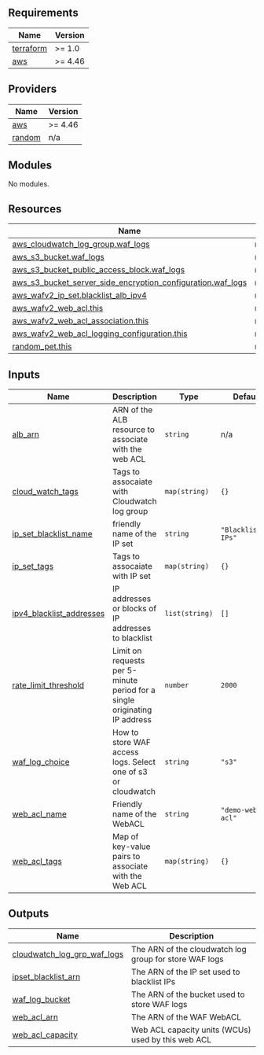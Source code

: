 <!-- BEGIN_TF_DOCS -->
## Requirements

| Name | Version |
|------|---------|
| <a name="requirement_terraform"></a> [terraform](#requirement\_terraform) | >= 1.0 |
| <a name="requirement_aws"></a> [aws](#requirement\_aws) | >= 4.46 |

## Providers

| Name | Version |
|------|---------|
| <a name="provider_aws"></a> [aws](#provider\_aws) | >= 4.46 |
| <a name="provider_random"></a> [random](#provider\_random) | n/a |

## Modules

No modules.

## Resources

| Name | Type |
|------|------|
| [aws_cloudwatch_log_group.waf_logs](https://registry.terraform.io/providers/hashicorp/aws/latest/docs/resources/cloudwatch_log_group) | resource |
| [aws_s3_bucket.waf_logs](https://registry.terraform.io/providers/hashicorp/aws/latest/docs/resources/s3_bucket) | resource |
| [aws_s3_bucket_public_access_block.waf_logs](https://registry.terraform.io/providers/hashicorp/aws/latest/docs/resources/s3_bucket_public_access_block) | resource |
| [aws_s3_bucket_server_side_encryption_configuration.waf_logs](https://registry.terraform.io/providers/hashicorp/aws/latest/docs/resources/s3_bucket_server_side_encryption_configuration) | resource |
| [aws_wafv2_ip_set.blacklist_alb_ipv4](https://registry.terraform.io/providers/hashicorp/aws/latest/docs/resources/wafv2_ip_set) | resource |
| [aws_wafv2_web_acl.this](https://registry.terraform.io/providers/hashicorp/aws/latest/docs/resources/wafv2_web_acl) | resource |
| [aws_wafv2_web_acl_association.this](https://registry.terraform.io/providers/hashicorp/aws/latest/docs/resources/wafv2_web_acl_association) | resource |
| [aws_wafv2_web_acl_logging_configuration.this](https://registry.terraform.io/providers/hashicorp/aws/latest/docs/resources/wafv2_web_acl_logging_configuration) | resource |
| [random_pet.this](https://registry.terraform.io/providers/hashicorp/random/latest/docs/resources/pet) | resource |

## Inputs

| Name | Description | Type | Default | Required |
|------|-------------|------|---------|:--------:|
| <a name="input_alb_arn"></a> [alb\_arn](#input\_alb\_arn) | ARN of the ALB resource to associate with the web ACL | `string` | n/a | yes |
| <a name="input_cloud_watch_tags"></a> [cloud\_watch\_tags](#input\_cloud\_watch\_tags) | Tags to assocaiate with Cloudwatch log group | `map(string)` | `{}` | no |
| <a name="input_ip_set_blacklist_name"></a> [ip\_set\_blacklist\_name](#input\_ip\_set\_blacklist\_name) | friendly name of the IP set | `string` | `"Blacklisted-IPs"` | no |
| <a name="input_ip_set_tags"></a> [ip\_set\_tags](#input\_ip\_set\_tags) | Tags to assocaiate with IP set | `map(string)` | `{}` | no |
| <a name="input_ipv4_blacklist_addresses"></a> [ipv4\_blacklist\_addresses](#input\_ipv4\_blacklist\_addresses) | IP addresses or blocks of IP addresses to blacklist | `list(string)` | `[]` | no |
| <a name="input_rate_limit_threshold"></a> [rate\_limit\_threshold](#input\_rate\_limit\_threshold) | Limit on requests per 5-minute period for a single originating IP address | `number` | `2000` | no |
| <a name="input_waf_log_choice"></a> [waf\_log\_choice](#input\_waf\_log\_choice) | How to store WAF access logs. Select one of s3 or cloudwatch | `string` | `"s3"` | no |
| <a name="input_web_acl_name"></a> [web\_acl\_name](#input\_web\_acl\_name) | Friendly name of the WebACL | `string` | `"demo-web-acl"` | no |
| <a name="input_web_acl_tags"></a> [web\_acl\_tags](#input\_web\_acl\_tags) | Map of key-value pairs to associate with the Web ACL | `map(string)` | `{}` | no |

## Outputs

| Name | Description |
|------|-------------|
| <a name="output_cloudwatch_log_grp_waf_logs"></a> [cloudwatch\_log\_grp\_waf\_logs](#output\_cloudwatch\_log\_grp\_waf\_logs) | The ARN of the cloudwatch log group for store WAF logs |
| <a name="output_ipset_blacklist_arn"></a> [ipset\_blacklist\_arn](#output\_ipset\_blacklist\_arn) | The ARN of the IP set used to blacklist IPs |
| <a name="output_waf_log_bucket"></a> [waf\_log\_bucket](#output\_waf\_log\_bucket) | The ARN of the bucket used to store WAF logs |
| <a name="output_web_acl_arn"></a> [web\_acl\_arn](#output\_web\_acl\_arn) | The ARN of the WAF WebACL |
| <a name="output_web_acl_capacity"></a> [web\_acl\_capacity](#output\_web\_acl\_capacity) | Web ACL capacity units (WCUs) used by this web ACL |
<!-- END_TF_DOCS -->
